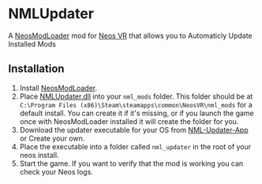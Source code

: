 # NMLUpdater
A [NeosModLoader](https://github.com/neos-modding-group/NeosModLoader) mod for [Neos VR](https://neos.com/) that allows you to Automaticly Update Installed Mods<br>


## Installation
1. Install [NeosModLoader](https://github.com/neos-modding-group/NeosModLoader).
2. Place [NMLUpdater.dll](https://github.com/AlexW-578/NMLUpdater/releases/latest/download/NMLUpdater.dll) into your `nml_mods` folder. This folder should be at `C:\Program Files (x86)\Steam\steamapps\common\NeosVR\nml_mods` for a default install. You can create it if it's missing, or if you launch the game once with NeosModLoader installed it will create the folder for you.
3. Download the updater executable for your OS from [NML-Updater-App](https://github.com/AlexW-578/NML-Updater-App) or Create your own.
4. Place the executable into a folder called ``nml_updater`` in the root of your neos install.
5. Start the game. If you want to verify that the mod is working you can check your Neos logs.

